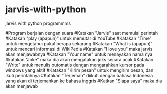 # jarvis-with-python
jarvis with python programmms

#Program berjalan dengan suara
#Katakan "Jarvis" saat memulai perintah
#Katakan "play (apapun)" untuk memutar di YouTube
#Katakan "Time" untuk mengetahui pukul berapa sekarang
#Katakan "What is (apapun)" untuk mencari informasi di WikiPedia
#Katakan "I love you" maka jarvis akan menjawabnya
#Katakan "Your name" untuk menayakan nama nya
#katakan "Joke" maka dia akan mengatakan joks secara acak
#Katakan "Write" untuk menulis outomatis dengan mengarahkan kursor pada windows yang aktif
#Katakan "Kirim pesan" untuk mengirim pesan, dan ikuti perintahnya
#Katakan "Terjemah" diikuti dengan bahasa Indonesia yang akan di terjemahkan ke bahasa inggris
#Katkan "Siapa saya" maka dia akan menjawab
